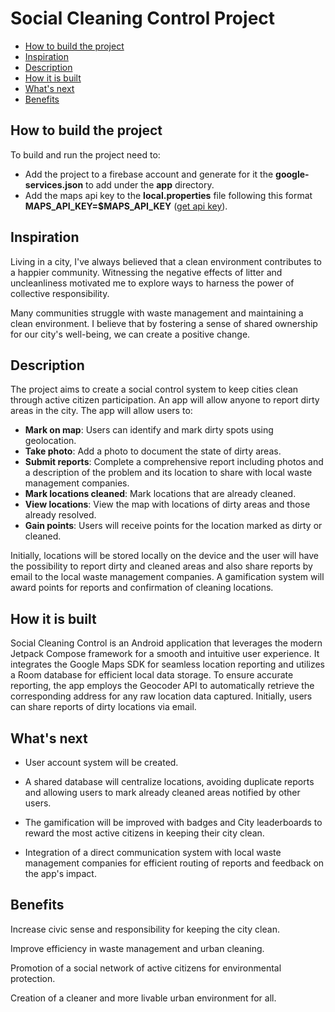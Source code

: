 # Social Cleaning Control Project


* [How to build the project](#how-to-build-the-project)
* [Inspiration](#inspiration)
* [Description](#description)
* [How it is built](#how-it-is-built)
* [What's next](#whats-next)
* [Benefits](#benefits)

## How to build the project

To build and run the project need to:
- Add the project to a firebase account and generate for it the **google-services.json** to add under the **app** directory.
- Add the maps api key to the **local.properties** file following this format **MAPS_API_KEY=$MAPS_API_KEY** ([get api key](https://developers.google.com/maps/documentation/android-sdk/get-api-key)). 
  
## Inspiration

Living in a city, I've always believed that a clean environment contributes to a happier community. Witnessing the negative effects of litter and uncleanliness motivated me to explore ways to harness the power of collective responsibility.

Many communities struggle with waste management and maintaining a clean environment.  I believe that by fostering a sense of shared ownership for our city's well-being, we can create a positive change. 


##  Description

The project aims to create a social control system to keep cities clean through active citizen participation. An app will allow anyone to report dirty areas in the city. The app will allow users to:



* **Mark on map**: Users can identify and mark dirty spots using geolocation.
* **Take photo**: Add a photo to document the state of dirty areas.
* **Submit reports**: Complete a comprehensive report including photos and a description of the problem and its location to share with local waste management companies.
* **Mark locations cleaned**: Mark locations that are already cleaned.
* **View locations**: View the map with locations of dirty areas and those already resolved.
* **Gain points**: Users will receive points for the location marked as dirty or cleaned.

Initially, locations will be stored locally on the device and the user will have the possibility to report dirty and cleaned areas and also share reports by email to the local waste management companies. A gamification system will award points for reports and confirmation of cleaning locations.


##  How it is built

Social Cleaning Control is an Android application that leverages the modern Jetpack Compose framework for a smooth and intuitive user experience. It integrates the Google Maps SDK for seamless location reporting and utilizes a Room database for efficient local data storage. To ensure accurate reporting, the app employs the Geocoder API to automatically retrieve the corresponding address for any raw location data captured. Initially, users can share reports of dirty locations via email.


## What's next

- User account system will be created. 

- A shared database will centralize locations, avoiding duplicate reports and allowing users to mark already cleaned areas notified by other users.

- The gamification will be improved with badges and City leaderboards to reward the most active citizens in keeping their city clean.
- Integration of a direct communication system with local waste management companies for efficient routing of reports and feedback on the app's impact.


## Benefits

Increase civic sense and responsibility for keeping the city clean.

Improve efficiency in waste management and urban cleaning.

Promotion of a social network of active citizens for environmental protection.

Creation of a cleaner and more livable urban environment for all.
